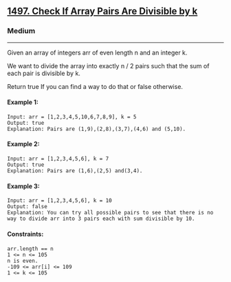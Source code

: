 [1497. Check If Array Pairs Are Divisible by k](https://leetcode.com/problems/check-if-array-pairs-are-divisible-by-k/?envType=daily-question&envId=2024-10-01)
---------------------------------------------------------------------------------------------------------------------------------------------

### Medium
---------------------------------------------------------------------------------------------------------------------------------------------

Given an array of integers arr of even length n and an integer k.

We want to divide the array into exactly n / 2 pairs such that the sum of each pair is divisible by k.

Return true If you can find a way to do that or false otherwise.

#### Example 1:
```
Input: arr = [1,2,3,4,5,10,6,7,8,9], k = 5
Output: true
Explanation: Pairs are (1,9),(2,8),(3,7),(4,6) and (5,10).
```
#### Example 2:
```
Input: arr = [1,2,3,4,5,6], k = 7
Output: true
Explanation: Pairs are (1,6),(2,5) and(3,4).
```
#### Example 3:
```
Input: arr = [1,2,3,4,5,6], k = 10
Output: false
Explanation: You can try all possible pairs to see that there is no way to divide arr into 3 pairs each with sum divisible by 10.
```
#### Constraints:
```
arr.length == n
1 <= n <= 105
n is even.
-109 <= arr[i] <= 109
1 <= k <= 105
```
